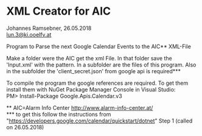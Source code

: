# XML Creator for AIC

Johannes Ramsebner, 26.05.2018  
lun.3@ki.ooelfv.at  

Program to Parse the next Google Calendar Events
to the AIC** XML-File

Make a folder were the AIC get the xml File.
In that folder save the 'Input.xml' with the pattern.
In a subfolder are the files of this program.
Also in the subfolder the 'client_secret.json' from google api is required***

To compile the program the google references are required.
To get them install them with NuGet Package Manager Console in Visual Studio:  
PM> Install-Package Google.Apis.Calendar.v3


** AIC=Alarm Info Center http://www.alarm-info-center.at/  
*** to get this follow the instructions from "https://developers.google.com/calendar/quickstart/dotnet" Step 1 (called on 26.05.2018)